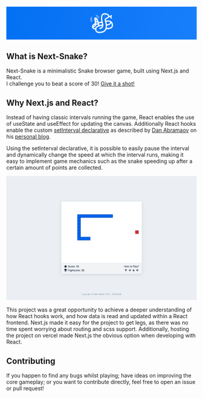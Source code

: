 ![](public/github-header.jpg)

## What is Next-Snake?
Next-Snake is a minimalistic Snake browser game, built using Next.js and React.\
I challenge you to beat a score of 30! [Give it a shot!](https://next-snake.vercel.app/)

## Why Next.js and React?
Instead of having classic intervals running the game, React enables the use of useState and useEffect for updating the canvas. Additionally React hooks enable the custom [setInterval declarative](https://github.com/donavon/use-interval) as described by [Dan Abramaov](https://github.com/gaearon) on his [personal blog](https://overreacted.io/making-setinterval-declarative-with-react-hooks/).

Using the setInterval declarative, it is possible to easily pause the interval and dynamically change the speed at which the interval runs, making it easy to implement game mechanics such as the snake speeding up after a certain amount of points are collected.

![](public/demo.gif)

This project was a great opportunity to achieve a deeper understanding of how React hooks work, and how data is read and updated within a React frontend. Next.js made it easy for the project to get legs, as there was no time spent worrying about routing and scss support. Additionally, hosting the project on vercel made Next.js the obvious option when developing with React.

## Contributing
If you happen to find any bugs whilst playing; have ideas on improving the core gameplay; or you want to contribute directly, feel free to open an issue or pull request!